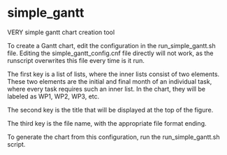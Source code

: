 # simple_gantt
VERY simple gantt chart creation tool

To create a Gantt chart, edit the configuration in the run_simple_gantt.sh file.
Editing the simple_gantt_config.cnf file directly will not work, as the runscript overwrites this file every time is it run.

The first key is a list of lists, where the inner lists consist of two elements. These two elements are the initial and final
month of an individual task, where every task requires such an inner list. In the chart, they will be labeled as WP1, WP2, WP3, etc.

The second key is the title that will be displayed at the top of the figure.

The third key is the file name, with the appropriate file format ending.


To generate the chart from this configuration, run the run_simple_gantt.sh script.
